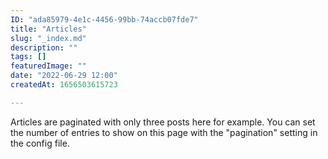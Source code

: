 ```yaml
---
ID: "ada85979-4e1c-4456-99bb-74accb07fde7"
title: "Articles"
slug: "_index.md"
description: ""
tags: []
featuredImage: ""
date: "2022-06-29 12:00"
createdAt: 1656503615723

---
```

Articles are paginated with only three posts here for example. You can set the number of entries to show on this page with the "pagination" setting in the config file.